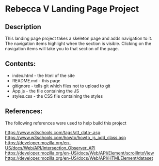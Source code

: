 # Rebecca V Landing Page Project

## Description

This landing page project takes a skeleton page and adds navigation to it. The navigation items highlight when the section is visible. Clicking on the navigation items will take you to that section of the page.

## Contents:

- index.html - the html of the site
- README.md - this page
- gitignore - tells git which files not to upload to git
- App.js - the file containing the JS
- styles.css - the CSS file containing the styles

## References:

The following references were used to help build this project

<https://www.w3schools.com/tags/att_data-.asp>
<https://www.w3schools.com/howto/howto_js_add_class.asp>
<https://developer.mozilla.org/en-US/docs/Web/API/Intersection_Observer_API>
<https://developer.mozilla.org/en-US/docs/Web/API/Element/scrollIntoView>
<https://developer.mozilla.org/en-US/docs/Web/API/HTMLElement/dataset>
